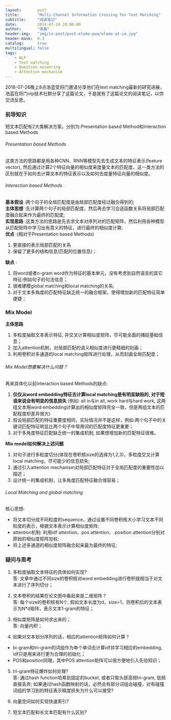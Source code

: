 ```yaml
---
layout:       post
title:        "Multi-Channel Information Crossing for Text Matching"
subtitle:     "阅读笔记"
date:         2018-07-24 20:00:00
author:       "田鑫"
header-img:   "img/in-post/post-eleme-pwa/eleme-at-io.jpg"
header-mask:  0.3
catalog:      true
multilingual: false
tags:
    - NLP
    - Text matching
    - Question answering
    - Attention mechanism
---
```


2018-07-26晚上8点浩蓝受将门邀请分享他们在text matching最新的研究进展，浩蓝在将门nlp技术社群分享了这篇论文，于是就有了这篇论文的阅读笔记，以供交流反思。

### 前导知识
短文本匹配有2大类解决方案，分别为:Presentation based Method和Interaction based Methods

###### Presentation based Methods

这类方法的思路都是用各种CNN、RNN等模型先去生成文本的特征表示(feature vector), 然后通过计算2个特征向量的相似度来度量文本的匹配度，这一类方法的区别就在于如何去计算文本的特征表示以及如何去度量特征向量的相似度。

###### Interaction based Methods

**基本假设** :两个句子的全局匹配度是由局部匹配度经过融合得到的;  
**主体思想** :先计算两个句子的局部匹配度，然后再去学习合适函数关系将局部匹配度融合起来作为最终的匹配度;  
**实现思路** :这类方法的思路是先去求文本对序列对的匹配矩阵，然后利用各种模型从匹配矩阵中学习出有意义的特征，进行最终的相似度计算;  
**优点** :(相对于Presentation based Methods)
1. 更直接的表示局部匹配的关系
2. 保留了更多的结构信息(匹配的位置信息)；

**缺点** :
1. 将word或者n-gram word作为特征的基本单元，没有考虑到自然语言的其它特征:例如句子的句法信息；
2. 很难建模global matching和local matching的关系;   
3. 对于文本多角度的匹配特征缺乏统一的融合框架，使得增加新的匹配特征简单便捷；

### Mix Model
**主体思路**
1. 多粒度抽取文本表示特征, 并交叉计算相似度矩阵，尽可能全面的捕捉基础信息；
2. 加入attention机制，对局部匹配的语义相似度进行更精细的刻画；
3. 利用卷积对多通道的local matching矩阵进行处理，从而刻画全局匹配度；

###### Mix Model想要解决什么问题？
再来具体化以前Interaction based Methods的缺点:

1. **仅仅从word embedding特征去计算local matching是有明显缺陷的, 对于短语来说会有明显的信息损失**
(例如: all in与in all, work hard与hard work, 这两组文本用word embedding计算出的相似度矩阵完全一致，但是两组文本的匹配程度却差异很大)
2. 假设局部匹配的特征重要度相同，实际情况并不是这样，例如:两个句子中的关键词匹配特征明显比两个句子中常用词的匹配度特征更重要；
3. 对于多角度特征匹配缺乏统一的集成机制, 如果想增加新的匹配特征很难。

**Mix model如何解决上述问题**
1. 对句子进行多粒度切分(体现在卷积核size的选择为1,2,3)，多粒度交叉计算local matching，尽可能少的信息损失;  
2. 通过引入attention mechanism对局部匹配特征对于全局匹配度的重要性加以描述； 
3. 设计统一的集成机制，让多角度匹配特征融合很容易；

###### Local Matching and global matching
核心思想:
* 将文本切分成不同粒度的sequence，通过设置不同卷积核大小学习文本不同粒度的表示，根据文本表示计算相似度矩阵;
* attention机制: 利用idf attention、pos attention、 position attention分别对原始的相似度矩阵加权;
* 将上述多通道的相似度矩阵融合起来最为最终的特征;

### 疑问与思考
1. 多粒度抽取文本特征的具体如何实现?  
答: 文章中通过不同size的卷积核对word embedding进行卷积就相当于对文本进行了序列切分；  

2. 文本卷积的结果在论文图中看起来是二维矩阵？  
答: 每个size的卷积核有N个, 假如文本长度为d，size=1，则卷积后的文本表示为N*d矩阵，表示文本1-gram的特征；

3. 相似度矩阵是如何求出来的；   
答: 向量内积；

4. 如果对文本划分序列的话，相应的attention矩阵如何计算？  
* bi-gram和tri-gram的词组作为单个单词去计算idf并学习相应的embedding, idf只是用来进行更为合理的初始化；
* POS和position同理，其中POS attention矩阵可以很方便地引入先验知识；


5. tri-gram特征爆炸如何处理?   
答: 通过hash function哈希到固定的bucket, 或者只取头部高频tri-gram, 低频直接丢弃;
如果通过hash函数映射的话，必然会有部分词组会碰撞，对有碰撞词组的学习到的特征表示精度损失为什么可以接受?

6. 向量空间如何实现快速索引?  
7. 短文本匹配和长文本匹配有什么区别?  
